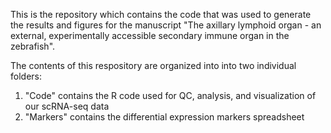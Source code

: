 This is the repository which contains the code that was used to generate the results and figures for the manuscript "The axillary lymphoid organ - an external, experimentally accessible secondary immune organ in the zebrafish".

The contents of this respository are organized into into two individual folders: 
1. "Code" contains the R code used for QC, analysis, and visualization of our scRNA-seq data
2. "Markers" contains the differential expression markers spreadsheet 
